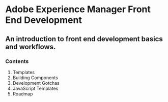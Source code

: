 Adobe Experience Manager Front End Development
==============================================

## An introduction to front end development basics and workflows.

### Contents
1. Templates
2. Building Components
3. Development Gotchas
4. JavaScript Templates
5. Roadmap